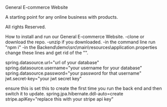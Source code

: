 General E-commerce Website

A starting point for any online business with products.

All rights Reserved.

How to install and run our General E-commerce Website.
-clone or download the repo.
-unzip if you downloaded.
-in the command line run "npm i"
-in the Backend\demo\src\main\resources\application.properties change these lines and get rid of the "".

spring.datasource.url="url of your database"
spring.datasource.username="your username for your database"
spring.datasource.password="your password for that username"
jwt.secret-key="your jwt secret key"

ensure this is set this to create the first time you run the back end and then switch it to update.
spring.jpa.hibernate.ddl-auto=create
stripe.apiKey="replace this with your stripe api key"

